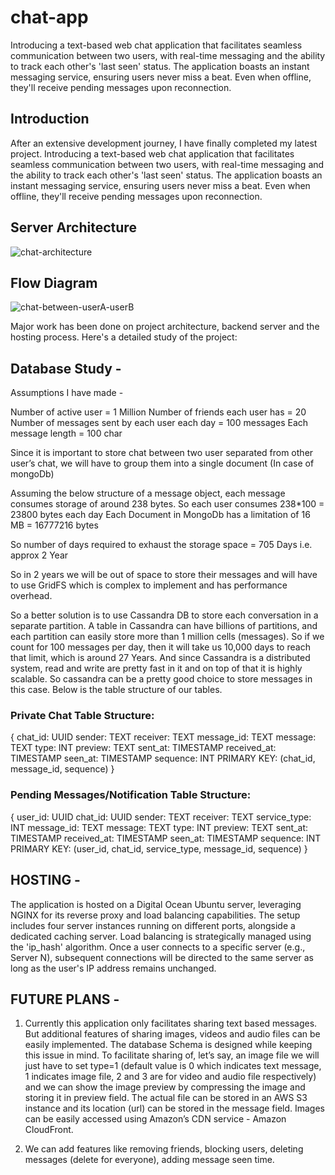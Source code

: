 # chat-app
Introducing a text-based web chat application that facilitates seamless communication between two users, with real-time messaging and the ability to track each other's 'last seen' status. The application boasts an instant messaging service, ensuring users never miss a beat. Even when offline, they'll receive pending messages upon reconnection.

## Introduction
After an extensive development journey, I have finally completed my latest project. Introducing a text-based web chat application that facilitates seamless communication between two users, with real-time messaging and the ability to track each other's 'last seen' status. The application boasts an instant messaging service, ensuring users never miss a beat. Even when offline, they'll receive pending messages upon reconnection.

## Server Architecture
![chat-architecture](https://github.com/Sumit0709/chat-app/assets/91677852/97ad00b8-9d59-411a-b182-7c4261a19ed5)


## Flow Diagram
![chat-between-userA-userB](https://github.com/Sumit0709/chat-app/assets/91677852/575db50b-5803-4110-9c20-5db02362d674)


Major work has been done on project architecture, backend server and the hosting process. Here's a detailed study of the project:

## Database Study -

Assumptions I have made - 

Number of active user = 1 Million
Number of friends each user has = 20
Number of messages sent by each user each day = 100 messages
Each message length = 100 char

Since it is important to store chat between two user separated from other user’s chat, we will have to group them into a single document (In case of mongoDb)

Assuming the below structure of a message object, each message consumes storage of around 238 bytes.
So each user consumes 238*100 = 23800 bytes each day
Each Document in MongoDb has a limitation of 16 MB = 16777216 bytes

So number of days required to exhaust the storage space = 705 Days i.e. approx 2 Year

So in 2 years we will be out of space to store their messages and will have to use GridFS which is complex to implement and has performance overhead.

So a better solution is to use Cassandra DB to store each conversation in a separate partition.
A table in Cassandra can have billions of partitions, and each partition can easily store more than 1 million cells (messages).
So if we count for 100 messages per day, then it will take us 10,000 days to reach that limit, which is around 27 Years.
And since Cassandra is a distributed system, read and write are pretty fast in it and on top of that it is highly scalable.
So cassandra can be a pretty good choice to store messages in this case.
Below is the table structure of our tables.

### Private Chat Table Structure:
{
chat_id: UUID
sender: TEXT
receiver: TEXT
message_id: TEXT
message: TEXT
type: INT
preview: TEXT
sent_at: TIMESTAMP
received_at: TIMESTAMP
seen_at: TIMESTAMP
sequence: INT
PRIMARY KEY: (chat_id, message_id, sequence)
}

### Pending Messages/Notification Table Structure:
{
user_id: UUID
chat_id: UUID
sender: TEXT
receiver: TEXT
service_type: INT
message_id: TEXT
message: TEXT
type: INT
preview: TEXT
sent_at: TIMESTAMP
received_at: TIMESTAMP
seen_at: TIMESTAMP
sequence: INT
PRIMARY KEY: (user_id, chat_id, service_type, message_id, sequence)
}

## HOSTING -

The application is hosted on a Digital Ocean Ubuntu server, leveraging NGINX for its reverse proxy and load balancing capabilities. The setup includes four server instances running on different ports, alongside a dedicated caching server. Load balancing is strategically managed using the 'ip_hash' algorithm. Once a user connects to a specific server (e.g., Server N), subsequent connections will be directed to the same server as long as the user's IP address remains unchanged.


## FUTURE PLANS - 

1. Currently this application only facilitates sharing text based messages. But additional features of sharing images, videos and audio files can be easily implemented. The database Schema is designed while keeping this issue in mind. To facilitate sharing of, let’s say, an image file we will just have to set type=1 (default value is 0 which indicates text message, 1 indicates image file, 2 and 3 are for video and audio file respectively) and we can show the image preview by compressing the image and storing it in preview field. The actual file can be stored in an AWS S3 instance and its location (url) can be stored in the message field. Images can be easily accessed using Amazon’s CDN service - Amazon CloudFront.

2. We can add features like removing friends, blocking users, deleting messages (delete for everyone), adding message seen time.


